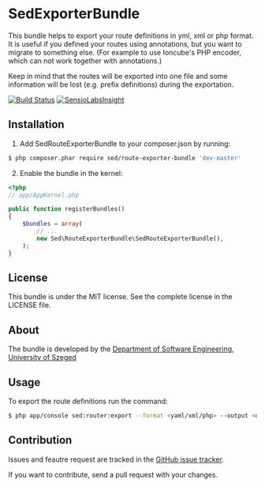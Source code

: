 SedExporterBundle
=================

This bundle helps to export your route definitions in yml, xml or php format.
It is useful if you defined your routes using annotations, but you want to migrate to something else. (For example to use Ioncube's PHP encoder, which can not work together with annotations.)

Keep in mind that the routes will be exported into one file and some information will be lost (e.g. prefix definitions) during the exportation.

[![Build Status](https://api.travis-ci.org/sed-szeged/SedRouteExporterBundle.png?branch=master)](https://travis-ci.org/sed-szeged/SedRouteExporterBundle) [![SensioLabsInsight](https://insight.sensiolabs.com/projects/97cd43f1-165e-4dac-b0d6-b2aa721ad823/mini.png)](https://insight.sensiolabs.com/projects/97cd43f1-165e-4dac-b0d6-b2aa721ad823)

## Installation

1. Add SedRouteExporterBundle to your composer.json by running:
  
  ``` bash
  $ php composer.phar require sed/route-exporter-bundle 'dev-master'
  ```
  
2. Enable the bundle in the kernel:
  ``` php
  <?php
  // app/AppKernel.php
  
  public function registerBundles()
  {
      $bundles = array(
          // ...
          new Sed\RouteExporterBundle\SedRouteExporterBundle(),
      );
  }
  ```

## License

This bundle is under the MIT license. See the complete license in the LICENSE file.

## About

The bundle is developed by the [Department of Software Engineering, University of Szeged](http://www.sed.inf.u-szeged.hu)
  
## Usage

To export the route definitions run the command:
``` bash
$ php app/console sed:router:export --format <yaml/xml/php> --output <destination-dir>
```

## Contribution

Issues and feautre request are tracked in the [GitHub issue tracker](https://github.com/sed-szeged/SedRouteExporterBundle/issues).

If you want to contribute, send a pull request with your changes.
  

